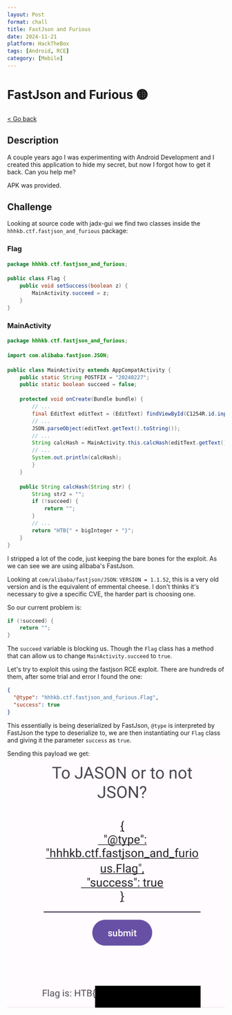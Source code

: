 ```yaml
---
layout: Post
format: chall
title: FastJson and Furious
date: 2024-11-21
platform: HackTheBox
tags: [Android, RCE]
category: [Mobile]
---
```

# FastJson and Furious 🟡

<a class="back-link" href="../../../">< Go back</a>

## Description

A couple years ago I was experimenting with Android Development and I created this application to hide my secret, but now I forgot how to get it back. Can you help me?

APK was provided.

## Challenge

Looking at source code with jadx-gui we find two classes inside the `hhhkb.ctf.fastjson_and_furious` package:

### Flag

```java
package hhhkb.ctf.fastjson_and_furious;

public class Flag {
    public void setSuccess(boolean z) {
        MainActivity.succeed = z;
    }
}
```

### MainActivity

```java
package hhhkb.ctf.fastjson_and_furious;

import com.alibaba.fastjson.JSON;

public class MainActivity extends AppCompatActivity {
    public static String POSTFIX = "20240227";
    public static boolean succeed = false;

    protected void onCreate(Bundle bundle) {
        // ...
        final EditText editText = (EditText) findViewById(C1254R.id.input);
        // ...
        JSON.parseObject(editText.getText().toString());
        // ...
        String calcHash = MainActivity.this.calcHash(editText.getText().toString());
        // ...
        System.out.println(calcHash);
        }
    }

    public String calcHash(String str) {
        String str2 = "";
        if (!succeed) {
            return "";
        }
        // ...
        return "HTB{" + bigInteger + "}";
    }
}
```

I stripped a lot of the code, just keeping the bare bones for the exploit. As we can see we are using alibaba's FastJson.

Looking at `com/alibaba/fastjson/JSON`: `VERSION = 1.1.52`, this is a very old version and is the equivalent of emmental cheese. I don't thinks it's necessary to give a specific CVE, the harder part is choosing one.

So our current problem is:

```java
if (!succeed) {
    return "";
}
```

The `succeed` variable is blocking us. Though the `Flag` class has a method that can allow us to change `MainActivity.succeed` to `true`.

Let's try to exploit this using the fastjson RCE exploit. There are hundreds of them, after some trial and error I found the one:

```json
{
  "@type": "hhhkb.ctf.fastjson_and_furious.Flag",
  "success": true
}
```

This essentially is being deserialized by FastJson, `@type` is interpreted by FastJson the type to deserialize to, we are then instantiating our `Flag` class and giving it the parameter `success` as `true`.

Sending this payload we get:
<img src="assets/flag.png" alt="" width="800">
